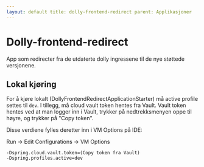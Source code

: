 ```yaml
---
layout: default title: dolly-frontend-redirect parent: Applikasjoner
---
```


# Dolly-frontend-redirect

App som redirecter fra de utdaterte dolly ingressene til de nye støttede versjonene.

## Lokal kjøring

For å kjøre lokalt (DollyFrontendRedirectApplicationStarter) må active profile settes til `dev`. I tillegg, må cloud
vault token hentes fra Vault. Vault token hentes ved at man logger inn i Vault, trykker på nedtrekksmenyen oppe til
høyre, og trykker på "Copy token".

Disse verdiene fylles deretter inn i VM Options på IDE:

Run -> Edit Configurations -> VM Options

```
-Dspring.cloud.vault.token=(Copy token fra Vault)
-Dspring.profiles.active=dev
```

